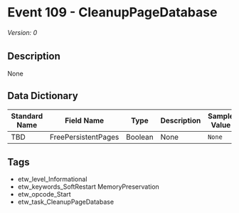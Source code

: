 # Event 109 - CleanupPageDatabase
###### Version: 0

## Description
None

## Data Dictionary
|Standard Name|Field Name|Type|Description|Sample Value|
|---|---|---|---|---|
|TBD|FreePersistentPages|Boolean|None|`None`|

## Tags
* etw_level_Informational
* etw_keywords_SoftRestart MemoryPreservation
* etw_opcode_Start
* etw_task_CleanupPageDatabase